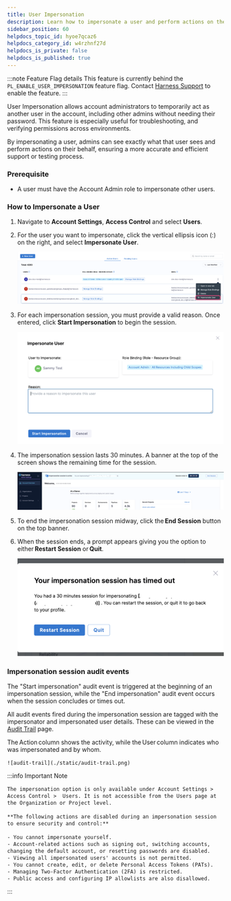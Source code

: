 ```yaml
---
title: User Impersonation
description: Learn how to impersonate a user and perform actions on their behalf.
sidebar_position: 60
helpdocs_topic_id: hyoe7qcaz6
helpdocs_category_id: w4rzhnf27d
helpdocs_is_private: false
helpdocs_is_published: true
---
```


:::note Feature Flag details
    This feature is currently behind the `PL_ENABLE_USER_IMPERSONATION` feature flag. Contact [Harness Support](mailto:support@harness.io) to enable the feature.
:::

User Impersonation allows account administrators to temporarily act as another user in the account, including other admins without needing their password. This feature is especially useful for troubleshooting, and verifying permissions across environments.

By impersonating a user, admins can see exactly what that user sees and perform actions on their behalf, ensuring a more accurate and efficient support or testing process. 

### Prerequisite

- A user must have the Account Admin role to impersonate other users.

### How to Impersonate a User

1. Navigate to **Account Settings**, **Access Control** and select **Users**.

2. For the user you want to impersonate, click the vertical ellipsis icon (:) on the right, and select **Impersonate User**.

    ![impersonate-user](./static/user-impersonate-option.png)

3. For each impersonation session, you must provide a valid reason. Once entered, click **Start Impersonation** to begin the session.   

    ![impersonate-reason](./static/reason-impersonate.png)

4. The impersonation session lasts 30 minutes. A banner at the top of the screen shows the remaining time for the session.

    ![impersonate-popup](./static/session-popup.png)

5. To end the impersonation session midway, click the **End Session** button on the top banner. 

6. When the session ends, a prompt appears giving you the option to either **Restart Session** or **Quit**.

    ![end-impersonate-session](./static/end-impersonate.png)

### Impersonation session audit events

The "Start impersonation" audit event is triggered at the beginning of an impersonation session, while the "End impersonation" audit event occurs when the session concludes or times out.

All audit events fired during the impersonation session are tagged with the impersonator and impersonated user details. These can be viewed in the [Audit Trail](/docs/platform/governance/audit-trail/) page. 

The Action column shows the activity, while the User column indicates who was impersonated and by whom.

    ![audit-trail](./static/audit-trail.png)

:::info Important Note    

    The impersonation option is only available under Account Settings > Access Control >  Users. It is not accessible from the Users page at the Organization or Project level. 

    **The following actions are disabled during an impersonation session to ensure security and control:**
    
    - You cannot impersonate yourself.  
    - Account-related actions such as signing out, switching accounts, changing the default account, or resetting passwords are disabled.
    - Viewing all impersonated users' accounts is not permitted.
    - You cannot create, edit, or delete Personal Access Tokens (PATs).  
    - Managing Two-Factor Authentication (2FA) is restricted.
    - Public access and configuring IP allowlists are also disallowed.
:::







